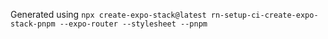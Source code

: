 Generated using `npx create-expo-stack@latest rn-setup-ci-create-expo-stack-pnpm --expo-router --stylesheet --pnpm`
